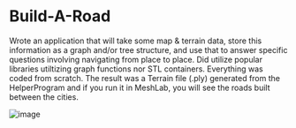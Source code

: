 # Build-A-Road

Wrote an application that will take some map & terrain data, store this information as a graph and/or
tree structure, and use that to answer specific questions involving navigating from place to place. Did utilize popular libraries utiltizing graph functions nor STL containers. Everything was coded from scratch. The result was a Terrain file (.ply) generated from the HelperProgram and if you run it in MeshLab, you will see the roads built between the cities. 

![image](https://user-images.githubusercontent.com/78228835/118736012-8d535100-b80f-11eb-911b-8afc1fb8113b.png)
